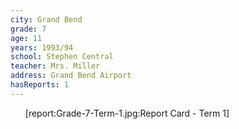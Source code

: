 ```yaml
---
city: Grand Bend
grade: 7
age: 11
years: 1993/94
school: Stephen Central
teacher: Mrs. Miller
address: Grand Bend Airport
hasReports: 1
---
```


<ul>
[report:Grade-7-Term-1.jpg:Report Card - Term 1]
</ul>
